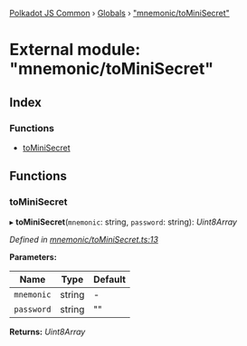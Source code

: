 [Polkadot JS Common](../README.md) › [Globals](../globals.md) › ["mnemonic/toMiniSecret"](_mnemonic_tominisecret_.md)

# External module: "mnemonic/toMiniSecret"

## Index

### Functions

* [toMiniSecret](_mnemonic_tominisecret_.md#tominisecret)

## Functions

###  toMiniSecret

▸ **toMiniSecret**(`mnemonic`: string, `password`: string): *Uint8Array*

*Defined in [mnemonic/toMiniSecret.ts:13](https://github.com/polkadot-js/common/blob/2159270d/packages/util-crypto/src/mnemonic/toMiniSecret.ts#L13)*

**Parameters:**

Name | Type | Default |
------ | ------ | ------ |
`mnemonic` | string | - |
`password` | string | "" |

**Returns:** *Uint8Array*
